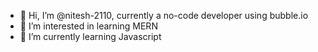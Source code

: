 - 👋 Hi, I’m @nitesh-2110, currently a no-code developer using bubble.io
- 👀 I’m interested in learning MERN
- 🌱 I’m currently learning Javascript

<!---
nitesh-2110/nitesh-2110 is a ✨ special ✨ repository because its `README.md` (this file) appears on your GitHub profile.
You can click the Preview link to take a look at your changes.
--->
